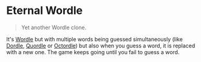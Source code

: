 # Eternal Wordle

> Yet another Wordle clone.

It's [Wordle](https://www.nytimes.com/games/wordle/index.html) but with multiple words being guessed simultaneously (like [Dordle](https://zaratustra.itch.io/dordle), [Quordle](quordle.com) or [Octordle](https://octordle.com/)) but also when you guess a word, it is replaced with a new one. The game keeps going until you fail to guess a word.
